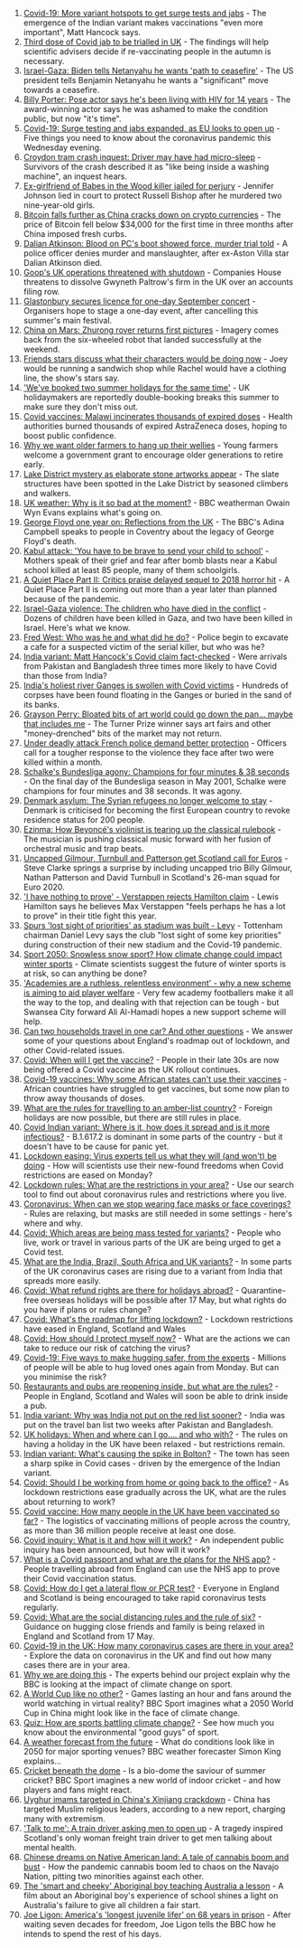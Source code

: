 1. [Covid-19: More variant hotspots to get surge tests and jabs](https://www.bbc.co.uk/news/uk-57172139) - The emergence of the Indian variant makes vaccinations "even more important", Matt Hancock says.
2. [Third dose of Covid jab to be trialled in UK](https://www.bbc.co.uk/news/health-57174733) - The findings will help scientific advisers decide if re-vaccinating people in the autumn is necessary.
3. [Israel-Gaza: Biden tells Netanyahu he wants 'path to ceasefire'](https://www.bbc.co.uk/news/world-middle-east-57168051) - The US president tells Benjamin Netanyahu he wants a "significant" move towards a ceasefire.
4. [Billy Porter: Pose actor says he's been living with HIV for 14 years](https://www.bbc.co.uk/news/entertainment-arts-57172945) - The award-winning actor says he was ashamed to make the condition public, but now "it's time".
5. [Covid-19: Surge testing and jabs expanded, as EU looks to open up](https://www.bbc.co.uk/news/uk-57176770) - Five things you need to know about the coronavirus pandemic this Wednesday evening.
6. [Croydon tram crash inquest: Driver may have had micro-sleep](https://www.bbc.co.uk/news/uk-england-57164860) - Survivors of the crash described it as "like being inside a washing machine", an inquest hears.
7. [Ex-girlfriend of Babes in the Wood killer jailed for perjury](https://www.bbc.co.uk/news/uk-england-sussex-57168527) - Jennifer Johnson lied in court to protect Russell Bishop after he murdered two nine-year-old girls.
8. [Bitcoin falls further as China cracks down on crypto currencies](https://www.bbc.co.uk/news/business-57169726) - The price of Bitcoin fell below $34,000 for the first time in three months after China imposed fresh curbs.
9. [Dalian Atkinson: Blood on PC's boot showed force, murder trial told](https://www.bbc.co.uk/news/uk-england-shropshire-57176681) - A police officer denies murder and manslaughter, after ex-Aston Villa star Dalian Atkinson died.
10. [Goop's UK operations threatened with shutdown](https://www.bbc.co.uk/news/business-57169730) - Companies House threatens to dissolve Gwyneth Paltrow's firm in the UK over an accounts filing row.
11. [Glastonbury secures licence for one-day September concert](https://www.bbc.co.uk/news/entertainment-arts-57174475) - Organisers hope to stage a one-day event, after cancelling this summer's main festival.
12. [China on Mars: Zhurong rover returns first pictures](https://www.bbc.co.uk/news/science-environment-57172346) - Imagery comes back from the six-wheeled robot that landed successfully at the weekend.
13. [Friends stars discuss what their characters would be doing now](https://www.bbc.co.uk/news/entertainment-arts-57174331) - Joey would be running a sandwich shop while Rachel would have a clothing line, the show's stars say.
14. ['We've booked two summer holidays for the same time'](https://www.bbc.co.uk/news/business-57155307) - UK holidaymakers are reportedly double-booking breaks this summer to make sure they don't miss out.
15. [Covid vaccines: Malawi incinerates thousands of expired doses](https://www.bbc.co.uk/news/world-africa-57173348) - Health authorities burned thousands of expired AstraZeneca doses, hoping to boost public confidence.
16. [Why we want older farmers to hang up their wellies](https://www.bbc.co.uk/news/newsbeat-57172065) - Young farmers welcome a government grant to encourage older generations to retire early.
17. [Lake District mystery as elaborate stone artworks appear](https://www.bbc.co.uk/news/uk-england-cumbria-57169995) - The slate structures have been spotted in the Lake District by seasoned climbers and walkers.
18. [UK weather: Why is it so bad at the moment?](https://www.bbc.co.uk/news/newsbeat-57164307) - BBC weatherman Owain Wyn Evans explains what's going on.
19. [George Floyd one year on: Reflections from the UK](https://www.bbc.co.uk/news/uk-57093888) - The BBC's Adina Campbell speaks to people in Coventry about the legacy of George Floyd's death.
20. [Kabul attack: 'You have to be brave to send your child to school'](https://www.bbc.co.uk/news/world-asia-57163173) - Mothers speak of their grief and fear after bomb blasts near a Kabul school killed at least 85 people, many of them schoolgirls.
21. [A Quiet Place Part II: Critics praise delayed sequel to 2018 horror hit](https://www.bbc.co.uk/news/entertainment-arts-57168737) - A Quiet Place Part II is coming out more than a year later than planned because of the pandemic.
22. [Israel-Gaza violence: The children who have died in the conflict](https://www.bbc.co.uk/news/world-middle-east-57142627) - Dozens of children have been killed in Gaza, and two have been killed in Israel. Here's what we know.
23. [Fred West: Who was he and what did he do?](https://www.bbc.co.uk/news/uk-england-gloucestershire-57146895) - Police begin to excavate a cafe for a suspected victim of the serial killer, but who was he?
24. [India variant: Matt Hancock's Covid claim fact-checked](https://www.bbc.co.uk/news/57172793) - Were arrivals from Pakistan and Bangladesh three times more likely to have Covid than those from India?
25. [India's holiest river Ganges is swollen with Covid victims](https://www.bbc.co.uk/news/world-asia-india-57154564) - Hundreds of corpses have been found floating in the Ganges or buried in the sand of its banks.
26. [Grayson Perry: Bloated bits of art world could go down the pan... maybe that includes me](https://www.bbc.co.uk/news/entertainment-arts-57157879) - The Turner Prize winner says art fairs and other "money-drenched" bits of the market may not return.
27. [Under deadly attack French police demand better protection](https://www.bbc.co.uk/news/world-europe-57156837) - Officers call for a tougher response to the violence they face after two were killed within a month.
28. [Schalke's Bundesliga agony: Champions for four minutes & 38 seconds](https://www.bbc.co.uk/sport/football/57087325) - On the final day of the Bundesliga season in May 2001, Schalke were champions for four minutes and 38 seconds. It was agony.
29. [Denmark asylum: The Syrian refugees no longer welcome to stay](https://www.bbc.co.uk/news/world-europe-57156835) - Denmark is criticised for becoming the first European country to revoke residence status for 200 people.
30. [Ezinma: How Beyoncé's violinist is tearing up the classical rulebook](https://www.bbc.co.uk/news/entertainment-arts-57120365) - The musician is pushing classical music forward with her fusion of orchestral music and trap beats.
31. [Uncapped Gilmour, Turnbull and Patterson get Scotland call for Euros](https://www.bbc.co.uk/sport/football/57171330) - Steve Clarke springs a surprise by including uncapped trio Billy Gilmour, Nathan Patterson and David Turnbull in Scotland's 26-man squad for Euro 2020.
32. ['I have nothing to prove' - Verstappen rejects Hamilton claim](https://www.bbc.co.uk/sport/formula1/57176530) - Lewis Hamilton says he believes Max Verstappen "feels perhaps he has a lot to prove" in their title fight this year.
33. [Spurs 'lost sight of priorities' as stadium was built - Levy](https://www.bbc.co.uk/sport/football/57173204) - Tottenham chairman Daniel Levy says the club "lost sight of some key priorities" during construction of their new stadium and the Covid-19 pandemic.
34. [Sport 2050: Snowless snow sport? How climate change could impact winter sports](https://www.bbc.co.uk/sport/56972369) - Climate scientists suggest the future of winter sports is at risk, so can anything be done?
35. ['Academies are a ruthless, relentless environment' - why a new scheme is aiming to aid player welfare](https://www.bbc.co.uk/sport/football/57174111) - Very few academy footballers make it all the way to the top, and dealing with that rejection can be tough - but Swansea City forward Ali Al-Hamadi hopes a new support scheme will help.
36. [Can two households travel in one car? And other questions](https://www.bbc.co.uk/news/world-asia-china-51176409) - We answer some of your questions about England's roadmap out of lockdown, and other Covid-related issues.
37. [Covid: When will I get the vaccine?](https://www.bbc.co.uk/news/health-55045639) - People in their late 30s are now being offered a Covid vaccine as the UK rollout continues.
38. [Covid-19 vaccines: Why some African states can't use their vaccines](https://www.bbc.co.uk/news/56940657) - African countries have struggled to get vaccines, but some now plan to throw away thousands of doses.
39. [What are the rules for travelling to an amber-list country?](https://www.bbc.co.uk/news/explainers-52544307) - Foreign holidays are now possible, but there are still rules in place.
40. [Covid Indian variant: Where is it, how does it spread and is it more infectious?](https://www.bbc.co.uk/news/health-57157496) - B.1.617.2 is dominant in some parts of the country - but it doesn't have to be cause for panic yet.
41. [Lockdown easing: Virus experts tell us what they will (and won't) be doing](https://www.bbc.co.uk/news/uk-57069293) - How will scientists use their new-found freedoms when Covid restrictions are eased on Monday?
42. [Lockdown rules: What are the restrictions in your area?](https://www.bbc.co.uk/news/uk-54373904) - Use our search tool to find out about coronavirus rules and restrictions where you live.
43. [Coronavirus: When can we stop wearing face masks or face coverings?](https://www.bbc.co.uk/news/health-51205344) - Rules are relaxing, but masks are still needed in some settings - here's where and why.
44. [Covid: Which areas are being mass tested for variants?](https://www.bbc.co.uk/news/explainers-54872039) - People who live, work or travel in various parts of the UK are being urged to get a Covid test.
45. [What are the India, Brazil, South Africa and UK variants?](https://www.bbc.co.uk/news/health-55659820) - In some parts of the UK coronavirus cases are rising due to a variant from India that spreads more easily.
46. [Covid: What refund rights are there for holidays abroad?](https://www.bbc.co.uk/news/business-51615412) - Quarantine-free overseas holidays will be possible after 17 May, but what rights do you have if plans or rules change?
47. [Covid: What's the roadmap for lifting lockdown?](https://www.bbc.co.uk/news/explainers-52530518) - Lockdown restrictions have eased in England, Scotland and Wales
48. [Covid: How should I protect myself now?](https://www.bbc.co.uk/news/health-57087517) - What are the actions we can take to reduce our risk of catching the virus?
49. [Covid-19: Five ways to make hugging safer, from the experts](https://www.bbc.co.uk/news/uk-57083571) - Millions of people will be able to hug loved ones again from Monday. But can you minimise the risk?
50. [Restaurants and pubs are reopening inside, but what are the rules?](https://www.bbc.co.uk/news/business-52977388) - People in England, Scotland and Wales will soon be able to drink inside a pub.
51. [India variant: Why was India not put on the red list sooner?](https://www.bbc.co.uk/news/56801288) - India was put on the travel ban list two weeks after Pakistan and Bangladesh.
52. [UK holidays: When and where can I go.... and who with?](https://www.bbc.co.uk/news/explainers-52646738) - The rules on having a holiday in the UK have been relaxed - but restrictions remain.
53. [Indian variant: What's causing the spike in Bolton?](https://www.bbc.co.uk/news/health-57094274) - The town has seen a sharp spike in Covid cases - driven by the emergence of the Indian variant.
54. [Covid: Should I be working from home or going back to the office?](https://www.bbc.co.uk/news/business-52567567) - As lockdown restrictions ease gradually across the UK, what are the rules about returning to work?
55. [Covid vaccine: How many people in the UK have been vaccinated so far?](https://www.bbc.co.uk/news/health-55274833) - The logistics of vaccinating millions of people across the country, as more than 36 million people receive at least one dose.
56. [Covid inquiry: What is it and how will it work?](https://www.bbc.co.uk/news/explainers-57085964) - An independent public inquiry has been announced, but how will it work?
57. [What is a Covid passport and what are the plans for the NHS app?](https://www.bbc.co.uk/news/explainers-55718553) - People travelling abroad from England can use the NHS app to prove their Covid vaccination status.
58. [Covid: How do I get a lateral flow or PCR test?](https://www.bbc.co.uk/news/health-51943612) - Everyone in England and Scotland is being encouraged to take rapid coronavirus tests regularly.
59. [Covid: What are the social distancing rules and the rule of six?](https://www.bbc.co.uk/news/uk-51506729) - Guidance on hugging close friends and family is being relaxed in England and Scotland from 17 May.
60. [Covid-19 in the UK: How many coronavirus cases are there in your area?](https://www.bbc.co.uk/news/uk-51768274) - Explore the data on coronavirus in the UK and find out how many cases there are in your area.
61. [Why we are doing this](https://www.bbc.co.uk/sport/56972366) - The experts behind our project explain why the BBC is looking at the impact of climate change on sport.
62. [A World Cup like no other?](https://www.bbc.co.uk/sport/56972365) - Games lasting an hour and fans around the world watching in virtual reality? BBC Sport imagines what a 2050 World Cup in China might look like in the face of climate change.
63. [Quiz: How are sports battling climate change?](https://www.bbc.co.uk/sport/57068988) - See how much you know about the environmental "good guys" of sport.
64. [A weather forecast from the future](https://www.bbc.co.uk/sport/56972367) - What do conditions look like in 2050 for major sporting venues? BBC weather forecaster Simon King explains...
65. [Cricket beneath the dome](https://www.bbc.co.uk/sport/56972368) - Is a bio-dome the saviour of summer cricket? BBC Sport imagines a new world of indoor cricket - and how players and fans might react.
66. [Uyghur imams targeted in China's Xinjiang crackdown](https://www.bbc.co.uk/news/world-asia-china-56986057) - China has targeted Muslim religious leaders, according to a new report, charging many with extremism.
67. ['Talk to me': A train driver asking men to open up](https://www.bbc.co.uk/news/stories-57060971) - A tragedy inspired Scotland's only woman freight train driver to get men talking about mental health.
68. [Chinese dreams on Native American land: A tale of cannabis boom and bust](https://www.bbc.co.uk/news/world-us-canada-56835897) - How the pandemic cannabis boom led to chaos on the Navajo Nation, pitting two minorities against each other.
69. [The 'smart and cheeky' Aboriginal boy teaching Australia a lesson](https://www.bbc.co.uk/news/stories-56544429) - A film about an Aboriginal boy's experience of school shines a light on Australia's failure to give all children a fair start.
70. [Joe Ligon: America's 'longest juvenile lifer' on 68 years in prison](https://www.bbc.co.uk/news/world-us-canada-57022924) - After waiting seven decades for freedom, Joe Ligon tells the BBC how he intends to spend the rest of his days.
